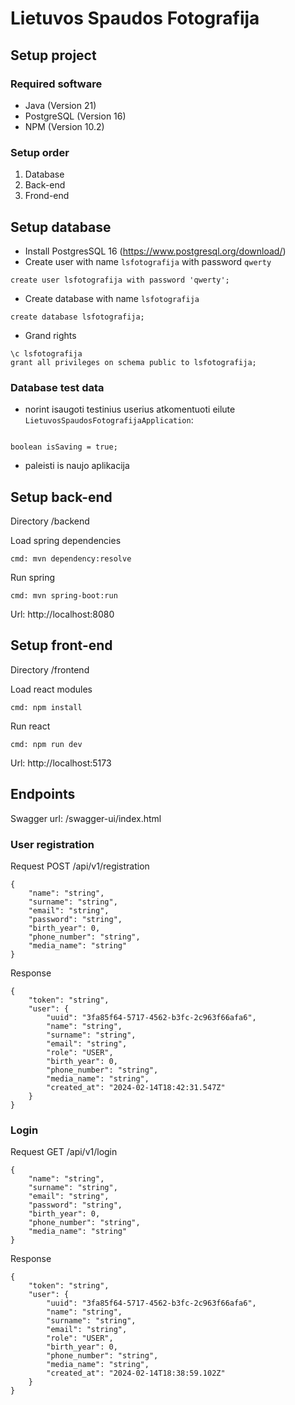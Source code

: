 # Lietuvos Spaudos Fotografija

## Setup project

### Required software

- Java (Version 21)
- PostgreSQL (Version 16)
- NPM (Version 10.2)

### Setup order

1. Database
1. Back-end
1. Frond-end

## Setup database

- Install PostgresSQL 16 (https://www.postgresql.org/download/)
- Create user with name `lsfotografija` with password `qwerty`

```
create user lsfotografija with password 'qwerty';
```

- Create database with name `lsfotografija`

```
create database lsfotografija;
```

- Grand rights

```
\c lsfotografija
grant all privileges on schema public to lsfotografija;
```

### Database test data

- norint isaugoti testinius userius atkomentuoti eilute `LietuvosSpaudosFotografijaApplication`:

```

boolean isSaving = true;

```

- paleisti is naujo aplikacija



## Setup back-end

Directory /backend

Load spring dependencies

```
cmd: mvn dependency:resolve
```

Run spring

```
cmd: mvn spring-boot:run
```

Url: http://localhost:8080

## Setup front-end

Directory /frontend

Load react modules

```
cmd: npm install
```

Run react

```
cmd: npm run dev
```

Url: http://localhost:5173

## Endpoints

Swagger url: /swagger-ui/index.html

### User registration

Request POST /api/v1/registration
```
{
    "name": "string",
    "surname": "string",
    "email": "string",
    "password": "string",
    "birth_year": 0,
    "phone_number": "string",
    "media_name": "string"
}
```
Response
```
{
    "token": "string",
    "user": {
        "uuid": "3fa85f64-5717-4562-b3fc-2c963f66afa6",
        "name": "string",
        "surname": "string",
        "email": "string",
        "role": "USER",
        "birth_year": 0,
        "phone_number": "string",
        "media_name": "string",
        "created_at": "2024-02-14T18:42:31.547Z"
    }
}
```

### Login

Request GET /api/v1/login

```
{
    "name": "string",
    "surname": "string",
    "email": "string",
    "password": "string",
    "birth_year": 0,
    "phone_number": "string",
    "media_name": "string"
}
```

Response

```
{
    "token": "string",
    "user": {
        "uuid": "3fa85f64-5717-4562-b3fc-2c963f66afa6",
        "name": "string",
        "surname": "string",
        "email": "string",
        "role": "USER",
        "birth_year": 0,
        "phone_number": "string",
        "media_name": "string",
        "created_at": "2024-02-14T18:38:59.102Z"
    }
}
```




